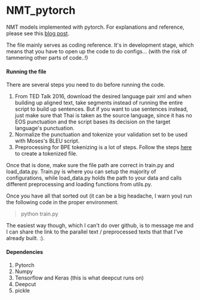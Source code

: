 # NMT_pytorch
NMT models implemented with pytorch.
For explanations and reference, please see this [blog post](https://petetanru.github.io/projects/th-nmt.html). 

The file mainly serves as coding reference. It's in development stage, which means that you have to
open up the code to do configs... (with the risk of tammering other parts of code..!)

#### Running the file
There are several steps you need to do before running the code.

1. From TED Talk 2016, download the desired language pair xml and when building up aligned text, take segments instead of running the entire script to build up sentences. But if you want to use sentences instead, just make sure that Thai is taken as the source language, since it has no EOS punctuation and the script bases its decision on the target language's punctuation.
2. Normalize the punctuation and tokenize your validation set to be used with Moses's BLEU script.
3. Preprocessing for BPE tokenizing is a lot of steps. Follow the steps [here](https://github.com/rsennrich/subword-nmt) to create a tokenized file. 

Once that is done, make sure the file path are correct in train.py and load_data.py. 
Train.py is where you can setup the majority of configurations, while load_data.py holds the path to your data and calls different preprocessing and loading functions from utils.py. 

Once you have all that sorted out (it can be a big headache, I warn you) run the following code in the proper environment.
>python train.py

The easiest way though, which I can't do over github, is to message me and I can share the link to the parallel text / preprocessed texts that that I've already built. :). 

#### Dependencies
1. Pytorch
2. Numpy
3. Tensorflow and Keras (this is what deepcut runs on)
4. Deepcut
5. pickle




